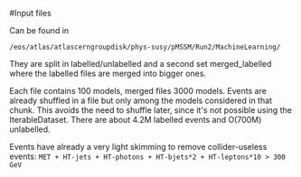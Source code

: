 #Input files

Can be found in 

`/eos/atlas/atlascerngroupdisk/phys-susy/pMSSM/Run2/MachineLearning/`

They are split in labelled/unlabelled and a second set merged_labelled where the labelled files are merged into bigger ones.

Each file contains 100 models, merged files 3000 models. Events are already shuffled in a file but only among the models considered in that chunk. This avoids the need to shuffle later, since it's not possible using the IterableDataset. There are about 4.2M labelled events and O(700M) unlabelled.

Events have already a very light skimming to remove collider-useless events: `MET + HT-jets + HT-photons + HT-bjets*2 + HT-leptons*10 > 300 GeV`
